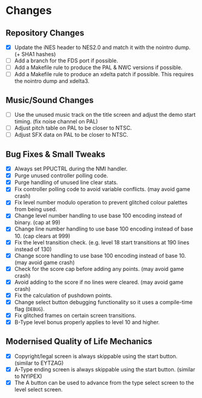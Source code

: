# Changes

## Repository Changes
- [x] Update the iNES header to NES2.0 and match it with the nointro dump. (+ SHA1 hashes)
- [ ] Add a branch for the FDS port if possible.
- [ ] Add a Makefile rule to produce the PAL & NWC versions if possible.
- [ ] Add a Makefile rule to produce an xdelta patch if possible. This requires the nointro dump and xdelta3.

## Music/Sound Changes
- [ ] Use the unused music track on the title screen and adjust the demo start timing. (fix noise channel on PAL)
- [ ] Adjust pitch table on PAL to be closer to NTSC.
- [ ] Adjust SFX data on PAL to be closer to NTSC.

## Bug Fixes & Small Tweaks
- [X] Always set PPUCTRL during the NMI handler.
- [x] Purge unused controller polling code.
- [x] Purge handling of unused line clear stats.
- [x] Fix controller polling code to avoid variable conflicts. (may avoid game crash)
- [x] Fix level number modulo operation to prevent glitched colour palettes from being used.
- [x] Change level number handling to use base 100 encoding instead of binary. (cap at 99)
- [x] Change line number handling to use base 100 encoding instead of base 10. (cap clears at 999)
- [x] Fix the level transition check. (e.g. level 18 start transitions at 190 lines instead of 130)
- [x] Change score handling to use base 100 encoding instead of base 10. (may avoid game crash)
- [x] Check for the score cap before adding any points. (may avoid game crash)
- [x] Avoid adding to the score if no lines were cleared. (may avoid game crash)
- [x] Fix the calculation of pushdown points.
- [x] Change select button debugging functionality so it uses a compile-time flag (`DEBUG`).
- [x] Fix glitched frames on certain screen transitions.
- [x] B-Type level bonus properly applies to level 10 and higher.

## Modernised Quality of Life Mechanics
- [x] Copyright/legal screen is always skippable using the start button. (similar to EYTZAG)
- [x] A-Type ending screen is always skippable using the start button. (similar to NYIPEX)
- [x] The A button can be used to advance from the type select screen to the level select screen.
